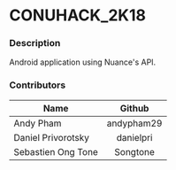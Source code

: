# CONUHACK_2K18

### Description
Android application using Nuance's API.

### Contributors
| Name      |Github |
| ------------- |:-------------:|
| Andy Pham     | andypham29 |
| Daniel Privorotsky      | danielpri      |
| Sebastien Ong Tone | Songtone      |
